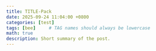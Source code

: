 ```yaml
---
title: TITLE-Pack
date: 2025-09-24 11:04:00 +0800
categories: [test]
tags: [bee]     # TAG names should always be lowercase
math: true
description: Short summary of the post.
---
```


